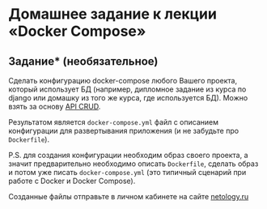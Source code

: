 # Домашнее задание к лекции «Docker Compose»

## Задание* (необязательное)

Cделать конфигурацию docker-compose любого Вашего проекта, который использует БД (например, дипломное задание из курса по django или домашку из того же курса, где используется БД). Можно взять за основу [API CRUD](https://github.com/netology-code/dj-homeworks/tree/master/drf-intro/simple_crud).

Результатом является `docker-compose.yml` файл с описанием конфигурации для развертывания приложения (и не забудьте про `Dockerfile`).

P.S. для создания конфигурации необходим образ своего проекта, а значит предварительно необходимо описать `Dockerfile`, сделать образ и потом уже писать `docker-compose.yml` (это типичный сценарий при работе с Docker и Docker Compose).

Созданные файлы отправьте в личном кабинете на сайте [netology.ru](https://netology.ru)